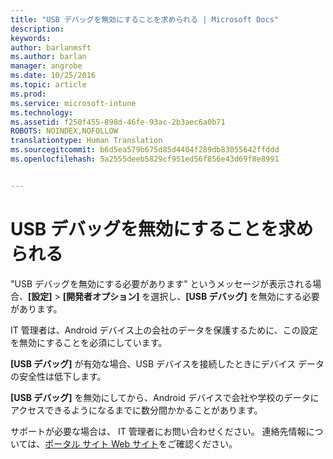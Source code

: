 ```yaml
---
title: "USB デバッグを無効にすることを求められる | Microsoft Docs"
description: 
keywords: 
author: barlanmsft
ms.author: barlan
manager: angrobe
ms.date: 10/25/2016
ms.topic: article
ms.prod: 
ms.service: microsoft-intune
ms.technology: 
ms.assetid: f250f455-898d-46fe-93ac-2b3aec6a0b71
ROBOTS: NOINDEX,NOFOLLOW
translationtype: Human Translation
ms.sourcegitcommit: b6d5ea579b675d85d4404f289db83055642ffddd
ms.openlocfilehash: 5a2555deeb5829cf951ed56f856e43d69f8e8991


---
```


# <a name="you-are-prompted-to-turn-off-usb-debugging"></a>USB デバッグを無効にすることを求められる

"USB デバッグを無効にする必要があります" というメッセージが表示される場合、**[設定]** > **[開発者オプション]** を選択し、**[USB デバッグ]** を無効にする必要があります。

IT 管理者は、Android デバイス上の会社のデータを保護するために、この設定を無効にすることを必須にしています。

**[USB デバッグ]** が有効な場合、USB デバイスを接続したときにデバイス データの安全性は低下します。

**[USB デバッグ]** を無効にしてから、Android デバイスで会社や学校のデータにアクセスできるようになるまでに数分間かかることがあります。

サポートが必要な場合は、 IT 管理者にお問い合わせください。 連絡先情報については、[ポータル サイト Web サイト](http://portal.manage.microsoft.com)をご確認ください。



<!--HONumber=Dec16_HO2-->


